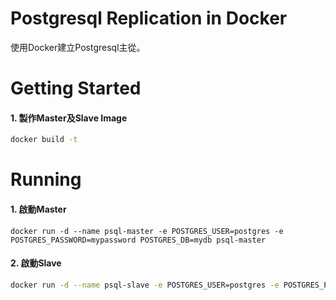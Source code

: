 # Postgresql Replication in Docker

使用Docker建立Postgresql主從。
# Getting Started
#### 1. 製作Master及Slave Image
```sh
docker build -t 
```

# Running
#### 1. 啟動Master
```
docker run -d --name psql-master -e POSTGRES_USER=postgres -e POSTGRES_PASSWORD=mypassword POSTGRES_DB=mydb psql-master
```
#### 2. 啟動Slave
```sh
docker run -d --name psql-slave -e POSTGRES_USER=postgres -e POSTGRES_PASSWORD=mypassword psql-slave
```

